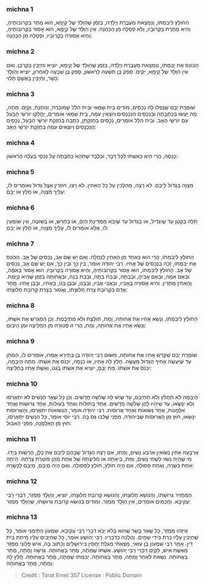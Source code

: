 
### michna 1
הַחוֹלֵץ לִיבִמְתּוֹ, וְנִמְצֵאת מְעֻבֶּרֶת וְיָלָדָה, בִּזְמַן שֶׁהַוָּלָד שֶׁל קְיָמָא, הוּא מֻתָּר בִּקְרוֹבוֹתֶיהָ, וְהִיא מֻתֶּרֶת בִּקְרוֹבָיו, וְלֹא פְסָלָהּ מִן הַכְּהֻנָּה. אֵין הַוָּלָד שֶׁל קְיָמָא, הוּא אָסוּר בִּקְרוֹבוֹתֶיהָ, וְהִיא אֲסוּרָה בִקְרוֹבָיו, וּפְסָלָהּ מִן הַכְּהֻנָּה: 

### michna 2
הַכּוֹנֵס אֶת יְבִמְתּוֹ, וְנִמְצֵאת מְעֻבֶּרֶת וְיָלָדָה, בִּזְמַן שֶׁהַוָּלָד שֶׁל קְיָמָא, יוֹצִיא וְחַיָּבִין בַּקָּרְבָּן. וְאִם אֵין הַוָּלָד שֶׁל קְיָמָא, יְקַיֵּם. סָפֵק בֶּן תִּשְׁעָה לָרִאשׁוֹן, סָפֵק בֶּן שִׁבְעָה לָאַחֲרוֹן, יוֹצִיא וְהַוָּלָד כָּשֵׁר, וְחַיָּבִין בְּאָשָׁם תָּלוּי: 

### michna 3
שׁוֹמֶרֶת יָבָם שֶׁנָּפְלוּ לָהּ נְכָסִים, מוֹדִים בֵּית שַׁמַּאי וּבֵית הִלֵּל שֶׁמּוֹכֶרֶת, וְנוֹתֶנֶת, וְקַיָּם. מֵתָה, מַה יַּעֲשׂוּ בִכְתֻבָּתָהּ וּבַנְּכָסִים הַנִּכְנָסִים וְיוֹצְאִין עִמָּהּ, בֵּית שַׁמַּאי אוֹמְרִים, יַחֲלֹקוּ יוֹרְשֵׁי הַבַּעַל עִם יוֹרְשֵׁי הָאָב. וּבֵית הִלֵּל אוֹמְרִים, נְכָסִים בְּחֶזְקָתָן, כְּתֻבָּה בְּחֶזְקַת יוֹרְשֵׁי הַבַּעַל, נְכָסִים הַנִּכְנָסִים וְיוֹצְאִים עִמָּהּ בְּחֶזְקַת יוֹרְשֵׁי הָאָב: 

### michna 4
כְּנָסָהּ, הֲרֵי הִיא כְאִשְׁתּוֹ לְכָל דָּבָר, וּבִלְבַד שֶׁתְּהֵא כְתֻבָּתָהּ עַל נִכְסֵי בַעְלָהּ הָרִאשׁוֹן: 

### michna 5
מִצְוָה בַגָּדוֹל לְיַבֵּם. לֹא רָצָה, מְהַלְּכִין עַל כָּל הָאַחִין. לֹא רָצוּ, חוֹזְרִין אֵצֶל גָּדוֹל וְאוֹמְרִים לוֹ, עָלֶיךָ מִצְוָה, אוֹ חֲלֹץ אוֹ יַבֵּם: 

### michna 6
תָּלָה בַקָּטָן עַד שֶׁיַּגְדִּיל, אוֹ בַגָּדוֹל עַד שֶׁיָּבֹא מִמְּדִינַת הַיָּם, אוֹ בַחֵרֵשׁ, אוֹ בַשּׁוֹטֶה, אֵין שׁוֹמְעִין לוֹ, אֶלָּא אוֹמְרִים לוֹ, עָלֶיךָ מִצְוָה, אוֹ חֲלֹץ אוֹ יַבֵּם: 

### michna 7
הַחוֹלֵץ לִיבִמְתּוֹ, הֲרֵי הוּא כְאֶחָד מִן הָאַחִין לַנַּחֲלָה. וְאִם יֶשׁ שָׁם אָב, נְכָסִים שֶׁל אָב. הַכּוֹנֵס אֶת יְבִמְתּוֹ, זָכָה בַנְּכָסִים שֶׁל אָחִיו. רַבִּי יְהוּדָה אוֹמֵר, בֵּין כָּךְ וּבֵין כָּךְ, אִם יֶשׁ שָׁם אָב, נְכָסִים שֶׁל אָב. הַחוֹלֵץ לִיבִמְתּוֹ, הוּא אָסוּר בִּקְרוֹבוֹתֶיהָ, וְהִיא אֲסוּרָה בִקְרוֹבָיו. הוּא אָסוּר בְּאִמָּהּ, וּבְאֵם אִמָּהּ, וּבְאֵם אָבִיהָ, וּבְבִתָּהּ, וּבְבַת בִּתָּהּ, וּבְבַת בְּנָהּ, וּבַאֲחוֹתָהּ בִּזְמַן שֶׁהִיא קַיֶּמֶת. וְהָאַחִין מֻתָּרִין. וְהִיא אֲסוּרָה בְאָבִיו, וּבַאֲבִי אָבִיו, וּבִבְנוֹ, וּבְבֶן בְּנוֹ, בְּאָחִיו, וּבְבֶן אָחִיו. מֻתָּר אָדָם בִּקְרוֹבַת צָרַת חֲלוּצָתוֹ, וְאָסוּר בְּצָרַת קְרוֹבַת חֲלוּצָתוֹ: 

### michna 8
הַחוֹלֵץ לִיבִמְתּוֹ, וְנָשָׂא אָחִיו אֶת אֲחוֹתָהּ, וָמֵת, חוֹלֶצֶת וְלֹא מִתְיַבֶּמֶת. וְכֵן הַמְגָרֵשׁ אֶת אִשְׁתּוֹ, וְנָשָׂא אָחִיו אֶת אֲחוֹתָהּ, וָמֵת, הֲרֵי זוֹ פְּטוּרָה מִן הַחֲלִיצָה וּמִן הַיִּבּוּם: 

### michna 9
שׁוֹמֶרֶת יָבָם שֶׁקִּדֵּשׁ אָחִיו אֶת אֲחוֹתָהּ, מִשּׁוּם רַבִּי יְהוּדָה בֶן בְּתֵירָא אָמְרוּ, אוֹמְרִים לוֹ, הַמְתֵּן עַד שֶׁיַּעֲשֶׂה אָחִיךָ הַגָּדוֹל מַעֲשֶׂה. חָלַץ לָהּ אָחִיו, אוֹ כְנָסָהּ, יִכְנֹס אֶת אִשְׁתּוֹ. מֵתָה הַיְּבָמָה, יִכְנֹס אֶת אִשְׁתּוֹ. מֵת יָבָם, יוֹצִיא אֶת אִשְׁתּוֹ בְגֵט, וְאֵשֶׁת אָחִיו בַּחֲלִיצָה: 

### michna 10
הַיְבָמָה לֹא תַחֲלֹץ וְלֹא תִתְיַבֵּם, עַד שֶׁיֶּשׁ לָהּ שְׁלֹשָׁה חֳדָשִׁים. וְכֵן כָּל שְׁאָר הַנָּשִׁים לֹא יִתְאָרְסוּ וְלֹא יִנָּשְׂאוּ, עַד שֶׁיִּהְיוּ לָהֶן שְׁלֹשָׁה חֳדָשִׁים. אֶחָד בְּתוּלוֹת וְאֶחָד בְּעוּלוֹת, אֶחָד גְּרוּשׁוֹת וְאֶחָד אַלְמָנוֹת, אֶחָד נְשׂוּאוֹת וְאֶחָד אֲרוּסוֹת. רַבִּי יְהוּדָה אוֹמֵר, הַנְּשׂוּאוֹת יִתְאָרְסוּ, וְהָאֲרוּסוֹת יִנָּשְׂאוּ, חוּץ מִן הָאֲרוּסוֹת שֶׁבִּיהוּדָה, מִפְּנֵי שֶׁלִּבּוֹ גַּס בָּהּ. רַבִּי יוֹסֵי אוֹמֵר, כָּל הַנָּשִׁים יִתְאָרְסוּ, חוּץ מִן הָאַלְמָנָה, מִפְּנֵי הָאִבּוּל: 

### michna 11
אַרְבָּעָה אַחִין נְשׂוּאִין אַרְבַּע נָשִׁים, וָמֵתוּ, אִם רָצָה הַגָּדוֹל שֶׁבָּהֶם לְיַבֵּם אֶת כֻּלָּן, הָרְשׁוּת בְּיָדוֹ. מִי שֶׁהָיָה נָשׂוּי לִשְׁתֵּי נָשִׁים, וָמֵת, בִּיאָתָהּ אוֹ חֲלִיצָתָהּ שֶׁל אַחַת מֵהֶן פּוֹטֶרֶת צָרָתָהּ. הָיְתָה אַחַת כְּשֵׁרָה, וְאַחַת פְּסוּלָה, אִם הָיָה חוֹלֵץ, חוֹלֵץ לַפְּסוּלָה. וְאִם הָיָה מְיַבֵּם, מְיַבֵּם לַכְּשֵׁרָה: 

### michna 12
הַמַּחֲזִיר גְּרוּשָׁתוֹ, וְהַנּוֹשֵׂא חֲלוּצָתוֹ, וְהַנּוֹשֵׂא קְרוֹבַת חֲלוּצָתוֹ, יוֹצִיא, וְהַוָּלָד מַמְזֵר, דִּבְרֵי רַבִּי עֲקִיבָא. וַחֲכָמִים אוֹמְרִים, אֵין הַוָּלָד מַמְזֵר. וּמוֹדִים בְּנוֹשֵׂא קְרוֹבַת גְּרוּשָׁתוֹ, שֶׁהַוָּלָד מַמְזֵר: 

### michna 13
אֵיזֶהוּ מַמְזֵר, כָּל שְׁאֵר בָּשָׂר שֶׁהוּא בְלֹא יָבֹא דִּבְרֵי רַבִּי עֲקִיבָא. שִׁמְעוֹן הַתִּימְנִי אוֹמֵר, כָּל שֶׁחַיָּבִין עָלָיו כָּרֵת בִּידֵי שָׁמַיִם. וַהֲלָכָה כִדְבָרָיו. רַבִּי יְהוֹשֻׁעַ אוֹמֵר, כָּל שֶׁחַיָּבִים עָלָיו מִיתַת בֵּית דִּין. אָמַר רַבִּי שִׁמְעוֹן בֶּן עַזַּאי, מָצָאתִי מְגִלַּת יֻחֲסִין בִּירוּשָׁלַיִם וְכָתוּב בָּהּ, אִישׁ פְּלוֹנִי מַמְזֵר מֵאֵשֶׁת אִישׁ, לְקַיֵּם דִּבְרֵי רַבִּי יְהוֹשֻׁעַ. אִשְׁתּוֹ שֶׁמֵּתָה, מֻתָּר בַּאֲחוֹתָהּ. גֵּרְשָׁהּ וָמֵתָה, מֻתָּר בַּאֲחוֹתָהּ. נִשֵּׂאת לְאַחֵר וָמֵתָה, מֻתָּר בַּאֲחוֹתָהּ. יְבִמְתּוֹ שֶׁמֵּתָה, מֻתָּר בַּאֲחוֹתָהּ. חָלַץ לָהּ וָמֵתָה, מֻתָּר בַּאֲחוֹתָהּ: 

>Credit : Torat Emet 357
>License : Public Domain 